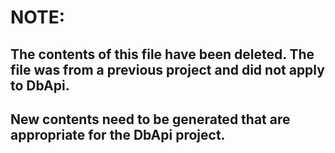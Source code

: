 # NOTE:

## The contents of this file have been deleted.  The file was from a previous project and did not apply to DbApi.

## New contents need to be generated that are appropriate for the DbApi project. 


